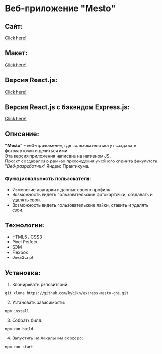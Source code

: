 # Веб-приложение "Mesto"
## Сайт:
[Click here!](https://kybikn.github.io/mesto/)

## Макет:
[Click here!](https://www.figma.com/file/5H3gsn5lIGPwzBPby9jAOo/JavaScript.-Sprint-12?node-id=0%3A1&mode=dev)

## Версия React.js:
[Click here!](https://github.com/kybikn/react-mesto-auth)

## Версия React.js c бэкендом Express.js:
[Click here!](https://mesto-kybikn.nomoredomains.monster/signin)

## Описание:
**"Mesto"** - веб-приложение, где пользователи могут создавать фотокарточки и делиться ими.<br>
Эта версия приложения написана на нативном JS.<br>
Проект создавался в рамках прохождения учебного спринта факультета "*Веб-разработчик*" Яндекс Практикума.<br>
 ### Функциональность пользователя:
  - Изменение аватарки и данных своего профиля.
  - Возможность видеть пользовательские фотокарточки, создавать и удалять свои.
  - Возможность видеть пользовательские лайки, ставить и удалять свои.

## Технологии:
- HTML5 / CSS3
- Pixel Perfect
- БЭМ
- Flexbox
- JavaScript

## Установка:
1. Клонировать репозиторий:

````
git clone https://github.com/kybikn/express-mesto-gha.git
````

2. Установить зависимости:

````
npm install
````

3. Собрать билд:

````
npm run build
````

4. Запустить на локальном сервере:

````
npm run start
````




